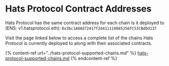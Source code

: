 # Hats Protocol Contract Addresses

Hats Protocol has the same contract address for each chain is it deployed to (ENS: v1.hatsprotocol.eth): `0x3bc1A0Ad72417f2d411118085256fC53CBdDd137`

Visit the page linked below to access a complete list of the chains Hats Protocol is currently deployed to along with their associated contracts.

{% content-ref url="../hats-protocol-supported-chains.md" %}
[hats-protocol-supported-chains.md](../hats-protocol-supported-chains.md)
{% endcontent-ref %}
